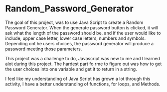 # Random_Password_Generator
The goal of this project, was to use Java Script to create a Random Password Generator. 
When the generate password button is clicked, it will ask what the length of the password should be,
and if the user would like to include, upper case letter, lower case letters, numbers and symbols.
Depending ont he users choices, the password generator will produce a password meeting those parameters.

This project was a challenge to do, Javascript was new to me and I learned alot during this project.
The hardest part fo rme to figure out was how to get the user choices into one variable and get it to return in a string.

I feel like my understanding of Java Script has grown a lot through this activity, I have a better understanding of functions, for loops, and Methods.


